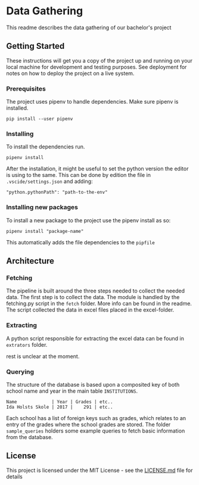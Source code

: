 # Data Gathering

This readme describes the data gathering of our bachelor's project

## Getting Started

These instructions will get you a copy of the project up and running on your local machine for development and testing purposes. See deployment for notes on how to deploy the project on a live system.

### Prerequisites

The project uses pipenv to handle dependencies. Make sure pipenv is installed. 

```
pip install --user pipenv
```

### Installing

To install the dependencies run.  

```
pipenv install
```

After the installation, it might be useful to set the python version the editor is using to the same. This can be done by edition the file in `.vscide/settings.json` and adding: 
```
"python.pythonPath": "path-to-the-env"
```

### Installing new packages


To install a new package to the project use the pipenv install as so:

```
pipenv install "package-name"
```
This automatically adds the file dependencies to the `pipfile`

## Architecture

### Fetching 
The pipeline is built around the three steps needed to collect the needed data. The first step is to collect the data. The module is handled by the fetching.py script in the `fetch` folder. More info can be found in the readme.  
The script collected the data in excel files placed in the excel-folder. 
### Extracting 
A python script responsible for extracting the excel data can be found in `extrators` folder.

rest is unclear at the moment.

### Querying 
The structure of the database is based upon a composited key of both school name and year in the main table `INSTITUTIONS`.
```
Name             | Year | Grades | etc..
Ida Holsts Skole | 2017 |    291 | etc..
```
Each school has a list of foreign keys such as grades, which relates to an entry of the grades where the school grades are stored. 
The folder `sample_queries` holders some example queries to fetch basic information from the database. 

## License

This project is licensed under the MIT License - see the [LICENSE.md](LICENSE.md) file for details

